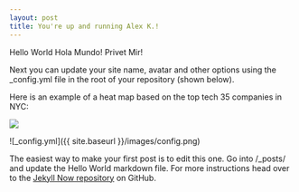 ```yaml
---
layout: post
title: You're up and running Alex K.! 
---
```


Hello World Hola Mundo!
Privet Mir!

Next you can update your site name, avatar and other options using the _config.yml file in the root of your repository (shown below).

Here is an example of a heat map based on the top tech 35 companies in NYC: 

![](images/heat1.png)

![_config.yml]({{ site.baseurl }}/images/config.png)

The easiest way to make your first post is to edit this one. Go into /_posts/ and update the Hello World markdown file. For more instructions head over to the [Jekyll Now repository](https://github.com/barryclark/jekyll-now) on GitHub.
